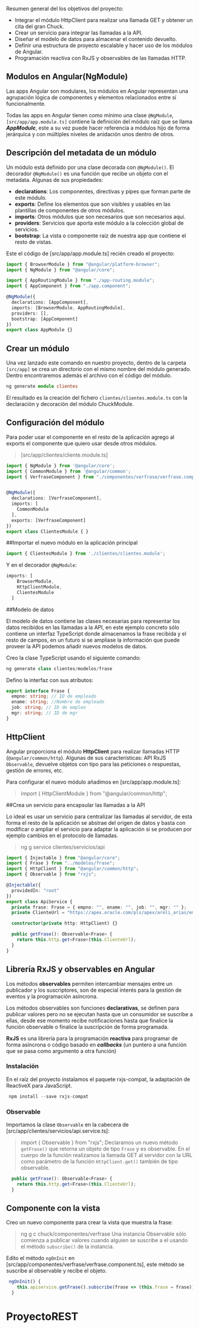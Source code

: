 Resumen general del los objetivos del proyecto:

- Integrar el módulo HttpClient para realizar una llamada GET y obtener un cita del gran Chuck.
- Crear un servicio para integrar las llamadas a la API.
- Diseñar el modelo de datos para almacenar el contenido devuelto.
- Definir una estructura de proyecto escalable y hacer uso de los módulos de Angular.
- Programación reactiva con RxJS y observables de las llamadas HTTP.

## Modulos en Angular(NgModule) 
Las apps Angular son modulares, los módulos en Angular representan una agrupación lógica de componentes y elementos relacionados entre sí funcionalmente.

Todas las apps en Angular tienen como mínimo una clase `@NgModule`, `[src/app/app.module.ts]` contiene la definición del módulo raíz que se llama ***AppModule***, este a su vez puede hacer referencia a módulos hijo de forma jerárquica y con múltiples niveles de anidación unos dentro de otros.

## Descripción del metadata de un módulo

Un módulo está definido por una clase decorada con `@NgModule()`. El decorador `@NgModule()` es una función que recibe un objeto con el metadata. Algunas de sus propiedades:

- **declarations**: Los componentes, directivas y pipes que forman parte de este módulo.
- **exports**: Define los elementos que son visibles y usables en las plantillas de componentes de otros módulos.
- **imports**: Otros módulos que son necesarios que son necesarios aquí.
- **providers**: Servicios que aporta este módulo a la colección global de servicios.
- **bootstrap**: La vista o componente raíz de nuestra app que contiene el resto de vistas.

Este el código de [src/app/app.module.ts] recién creado el proyecto:
```typescript 
import { BrowserModule } from "@angular/platform-browser";
import { NgModule } from "@angular/core";

import { AppRoutingModule } from "./app-routing.module";
import { AppComponent } from "./app.component";

@NgModule({
  declarations: [AppComponent],
  imports: [BrowserModule, AppRoutingModule], 
  providers: [],
  bootstrap: [AppComponent]
})
export class AppModule {}

```

## Crear un módulo 
Una vez lanzado este comando en nuestro proyecto, dentro de la carpeta `[src/app]` se crea un directorio con el mismo nombre del módulo generado. Dentro encontraremos además el archivo con el código del módulo.

```typescript
ng generate module clientes
 ```
El resultado es la creación del fichero `clientes/clientes.module.ts` con la declaración y decoración del módulo ChuckModule.

## Configuración del módulo
Para poder usar el componente en el resto de la aplicación agrego al exports el componente que quiero usar desde otros módulos.

> [src/app/clientes/cliente.module.ts]
```typescript
import { NgModule } from '@angular/core';
import { CommonModule } from '@angular/common';
import { VerfraseComponent } from "./componentes/verfrase/verfrase.component";


@NgModule({
  declarations: [VerfraseComponent],
  imports: [
    CommonModule
  ],
  exports: [VerfraseComponent]
})
export class ClientesModule { }

```
##Importar el nuevo módulo en la aplicación principal 
```typescript
import { ClientesModule } from './clientes/clientes.module';
```
Y en el decorador `@NgModule`:
```typescript
imports: [
    BrowserModule,
    HttpClientModule,
    ClientesModule
  ]
```
##Modelo de datos

El modelo de datos contiene las clases necesarias para representar los datos recibidos en las llamadas a la API, en este ejemplo concreto sólo contiene un interfaz TypeScript donde almacenamos la frase recibida y el resto de campos, en un futuro si se ampliase la información que puede proveer la API podemos añadir nuevos modelos de datos.

Creo la clase TypeScript usando el siguiente comando:

```typescript
ng generate class clientes/modelos/frase

```
Defino la interfaz con sus atributos:

```typescript
export interface Frase {
  empno: string; // ID de empleado
  ename: string; //Nombre de empleado
  job: string; // ID de empleo
  mgr: string; // ID de mgr
}
```
## HttpClient
Angular proporciona el módulo **HttpClient** para realizar llamadas HTTP (`@angular/common/http`). Algunas de sus características: API RxJS `Observable`, devuelve objetos con tipo para las peticiones o respuestas, gestión de errores, etc.

Para configurar el nuevo módulo añadimos en [src/app/app.module.ts]:
>import { HttpClientModule } from "@angular/common/http";

##Crea un servicio para encapsular las llamadas a la API

Lo ideal es usar un servicio para centralizar las llamadas al servidor, de esta forma el resto de la aplicación se abstrae del origen de datos y basta con modificar o ampliar el servicio para adaptar la aplicación si se producen por ejemplo cambios en el protocolo de llamadas.
>ng g service clientes/servicios/api
```typescript
import { Injectable } from "@angular/core";
import { Frase } from "../modelos/frase";
import { HttpClient } from "@angular/common/http";
import { Observable } from "rxjs";

@Injectable({
  providedIn: "root"
})
export class ApiService {
  private frase: Frase = { empno: "", ename: "", job: "", mgr: "" };
  private ClienteUrl = "https://apex.oracle.com/pls/apex/areli_arias/emp/hol/"; // URL to web api

  constructor(private http: HttpClient) {}

  public getFrase(): Observable<Frase> {
    return this.http.get<Frase>(this.ClienteUrl);
  }
}
```
## Librería RxJS y observables en Angular
Los métodos **observables** permiten intercambiar mensajes entre un publicador y los suscriptores, son de especial interés para la gestión de eventos y la programación asíncrona.

Los métodos observables son funciones **declarativas**, se definen para publicar valores pero no se ejecutan hasta que un consumidor se suscribe a ellas, desde ese momento recibe notificaciones hasta que finalice la función observable o finalice la suscripción de forma programada.

**RxJS** es una librería para la programación **reactiva** para programar de forma asíncrona o código basado en ***callbacks*** (un puntero a una función que se pasa como argumento a otra función)

### Instalación 
En el raíz del proyecto instalamos el paquete rxjs-compat, la adaptación de ReactiveX para JavaScript.

```typescript
 npm install --save rxjs-compat
```
### Observable

Importamos la clase `Observable` en la cabecera de [src/app/clientes/servicios/api.service.ts]:

> import { Observable } from "rxjs";
Declaramos un nuevo método `getFrase()` que retorna un objeto de tipo `Frase` y es observable. En el cuerpo de la función realizamos la llamada GET al servidor con la URL como parámetro de la función `HttpClient.get()` también de tipo observable.

```typescript 
  public getFrase(): Observable<Frase> {
    return this.http.get<Frase>(this.ClienteUrl);
  }

```
 ## Componente con la vista

Creo un nuevo componente para crear la vista que muestra la frase:

> ng g c chuck/componentes/verfrase
Una instancia Observable sólo comienza a publicar valores cuando alguien se suscribe a el usando el método `subscribe()` de la instancia.

Edito el método `ngOnInit` en [src/app/componentes/verfrase/verfrase.component.ts], este método se suscribe al observable y recibe el objeto.

```typescript
 ngOnInit() {
    this.apiservice.getFrase().subscribe(frase => (this.frase = frase));
  }
```
# ProyectoREST

